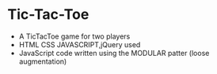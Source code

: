 # Tic-Tac-Toe

<ul>
<li> A TicTacToe game for two players</li>
<li> HTML CSS JAVASCRIPT,jQuery used</li>
<li> JavaScript code written using the MODULAR patter (loose augmentation)</li>
</ul>
